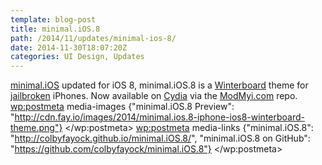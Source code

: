 ```yaml
---
template: blog-post
title: minimal.iOS.8
path: /2014/11/updates/minimal-ios-8/
date: 2014-11-30T18:07:20Z
categories: UI Design, Updates
---
```

<a href="http://colbyfayock.github.io/minimal.iOS.8/">minimal.iOS</a> updated for iOS 8, minimal.iOS.8 is a <a href="http://cydia.saurik.com/package/winterboard/">Winterboard</a> theme for <a href="http://en.pangu.io/">jailbroken</a> iPhones. Now available on <a href="https://cydia.saurik.com/">Cydia</a> via the <a href="http://modmyi.com/">ModMyi.com</a> repo.
        <wp:postmeta>
            media-images
            {"minimal.iOS.8 Preview": "http://cdn.fay.io/images/2014/minimal.ios.8-iphone-ios8-winterboard-theme.png"}
        </wp:postmeta>
        <wp:postmeta>
            media-links
            {"minimal.iOS.8": "http://colbyfayock.github.io/minimal.iOS.8/", "minimal.iOS.8 on GitHub": "https://github.com/colbyfayock/minimal.iOS.8"}
        </wp:postmeta>
    </item>